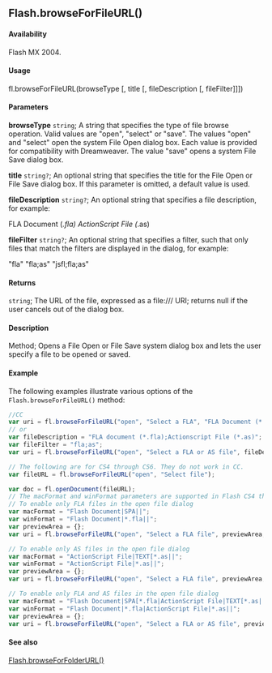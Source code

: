 ## Flash.browseForFileURL()

#### Availability

Flash MX 2004.

#### Usage

fl.browseForFileURL(browseType [, title [, fileDescription [, fileFilter]]])

#### Parameters

**browseType** `string`; A string that specifies the type of file browse operation. Valid values are "open", "select" or "save". The values "open" and "select" open the system File Open dialog box. Each value is provided for compatibility with Dreamweaver. The value "save" opens a system File Save dialog box.

**title** `string?`; An optional string that specifies the title for the File Open or File Save dialog box. If this parameter is omitted, a default value is used.

**fileDescription** `string?`; An optional string that specifies a file description, for example:

FLA Document (*.fla)
ActionScript File (*.as)

**fileFilter** `string?`; An optional string that specifies a filter, such that only files that match the filters are displayed in the dialog, for example:

"fla"
"fla;as"
"jsfl;fla;as"

#### Returns

`string`; The URL of the file, expressed as a file:/// URI; returns null if the user cancels out of the dialog box.

#### Description

Method; Opens a File Open or File Save system dialog box and lets the user specify a file to be opened or saved.

#### Example

The following examples illustrate various options of the `Flash.browseForFileURL()` method:

```javascript
//CC
var uri = fl.browseForFileURL("open", "Select a FLA", "FLA Document (*.fla)", "fla");
// or
var fileDescription = "FLA document (*.fla);Actionscript File (*.as)";
var fileFilter = "fla;as";
var uri = fl.browseForFileURL("open", "Select a FLA or AS file", fileDescription, fileFilter);

// The following are for CS4 through CS6. They do not work in CC.
var fileURL = fl.browseForFileURL("open", "Select file");

var doc = fl.openDocument(fileURL);
// The macFormat and winFormat parameters are supported in Flash CS4 through CS6.
// To enable only FLA files in the open file dialog
var macFormat = "Flash Document|SPA||";
var winFormat = "Flash Document|*.fla||";
var previewArea = {};
var uri = fl.browseForFileURL("open", "Select a FLA file", previewArea, macFormat, winFormat);

// To enable only AS files in the open file dialog
var macFormat = "ActionScript File|TEXT[*.as||";
var winFormat = "ActionScript File|*.as||";
var previewArea = {};
var uri = fl.browseForFileURL("open", "Select a FLA file", previewArea, macFormat, winFormat);

// To enable only FLA and AS files in the open file dialog
var macFormat = "Flash Document|SPA[*.fla|ActionScript File|TEXT[*.as||";
var winFormat = "Flash Document|*.fla|ActionScript File|*.as||";
var previewArea = {};
var uri = fl.browseForFileURL("open", "Select a FLA or AS file", previewArea, macFormat, winFormat);
```

#### See also

[Flash.browseForFolderURL()](../Flash_object/Flash4.md)
